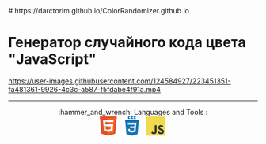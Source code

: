 <div aling="center">
# https://darctorim.github.io/ColorRandomizer.github.io
<h1>Генератор случайного кода цвета "JavaScript"</h1>




https://user-images.githubusercontent.com/124584927/223451351-fa481361-9926-4c3c-a587-f5fdabe4f91a.mp4




---


<div align="center">
:hammer_and_wrench: Languages and Tools :
  
<div>
  <img src="https://github.com/devicons/devicon/blob/master/icons/html5/html5-original.svg" title="HTML5" alt="HTML" width="40" height="40"/>&nbsp;
  <img src="https://github.com/devicons/devicon/blob/master/icons/css3/css3-plain-wordmark.svg"  title="CSS3" alt="CSS" width="40" height="40"/>&nbsp;
  <img src="https://github.com/devicons/devicon/blob/master/icons/javascript/javascript-original.svg" title="JavaScript" alt="JavaScript" width="40" height="40"/>&nbsp;
</div>

